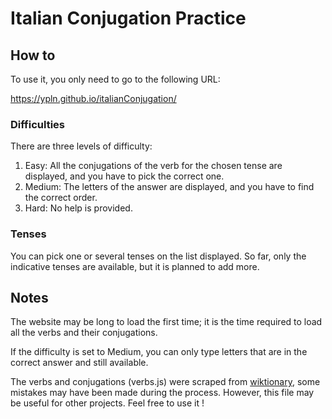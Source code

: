 # Italian Conjugation Practice


## How to
To use it, you only need to go to the following URL:

https://ypln.github.io/italianConjugation/


### Difficulties
There are three levels of difficulty:
1. Easy: All the conjugations of the verb for the chosen tense are displayed, and you have to pick the correct one.
2. Medium: The letters of the answer are displayed, and you have to find the correct order.
3. Hard: No help is provided.


### Tenses
You can pick one or several tenses on the list displayed. 
So far, only the indicative tenses are available, but it is planned to add more. 


## Notes
The website may be long to load the first time; it is the time required to load all the verbs and their conjugations.

If the difficulty is set to Medium, you can only type letters that are in the correct answer and still available.


The verbs and conjugations (verbs.js) were scraped from [wiktionary](https://it.wiktionary.org/), some mistakes may have been made during the process. 
However, this file may be useful for other projects. Feel free to use it !
